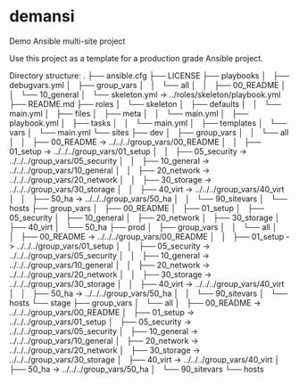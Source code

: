 # demansi
Demo Ansible multi-site project

Use this project as a template for a production grade Ansible project.

Directory structure:
.
├── ansible.cfg
├── LICENSE
├── playbooks
│   ├── debugvars.yml
│   ├── group_vars
│   │   └── all
│   │       ├── 00_README
│   │       └── 10_general
│   └── skeleton.yml -> ../roles/skeleton/playbook.yml
├── README.md
├── roles
│   └── skeleton
│       ├── defaults
│       │   └── main.yml
│       ├── files
│       ├── meta
│       │   └── main.yml
│       ├── playbook.yml
│       ├── tasks
│       │   └── main.yml
│       ├── templates
│       └── vars
│           └── main.yml
└── sites
    ├── dev
    │   ├── group_vars
    │   │   └── all
    │   │       ├── 00_README -> ../../../group_vars/00_README
    │   │       ├── 01_setup -> ../../../group_vars/01_setup
    │   │       ├── 05_security -> ../../../group_vars/05_security
    │   │       ├── 10_general -> ../../../group_vars/10_general
    │   │       ├── 20_network -> ../../../group_vars/20_network
    │   │       ├── 30_storage -> ../../../group_vars/30_storage
    │   │       ├── 40_virt -> ../../../group_vars/40_virt
    │   │       ├── 50_ha -> ../../../group_vars/50_ha
    │   │       └── 90_sitevars
    │   └── hosts
    ├── group_vars
    │   ├── 00_README
    │   ├── 01_setup
    │   ├── 05_security
    │   ├── 10_general
    │   ├── 20_network
    │   ├── 30_storage
    │   ├── 40_virt
    │   └── 50_ha
    ├── prod
    │   ├── group_vars
    │   │   └── all
    │   │       ├── 00_README -> ../../../group_vars/00_README
    │   │       ├── 01_setup -> ../../../group_vars/01_setup
    │   │       ├── 05_security -> ../../../group_vars/05_security
    │   │       ├── 10_general -> ../../../group_vars/10_general
    │   │       ├── 20_network -> ../../../group_vars/20_network
    │   │       ├── 30_storage -> ../../../group_vars/30_storage
    │   │       ├── 40_virt -> ../../../group_vars/40_virt
    │   │       ├── 50_ha -> ../../../group_vars/50_ha
    │   │       └── 90_sitevars
    │   └── hosts
    └── stage
        ├── group_vars
        │   └── all
        │       ├── 00_README -> ../../../group_vars/00_README
        │       ├── 01_setup -> ../../../group_vars/01_setup
        │       ├── 05_security -> ../../../group_vars/05_security
        │       ├── 10_general -> ../../../group_vars/10_general
        │       ├── 20_network -> ../../../group_vars/20_network
        │       ├── 30_storage -> ../../../group_vars/30_storage
        │       ├── 40_virt -> ../../../group_vars/40_virt
        │       ├── 50_ha -> ../../../group_vars/50_ha
        │       └── 90_sitevars
        └── hosts

